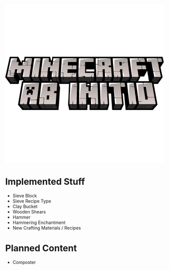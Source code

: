 ![icon.png](src/main/resources/assets/ab_initio/icon.png)

# Implemented Stuff
- Sieve Block
- Sieve Recipe Type
- Clay Bucket
- Wooden Shears
- Hammer
- Hammering Enchantment
- New Crafting Materials / Recipes

# Planned Content
- Composter
